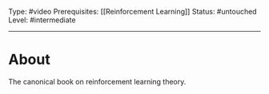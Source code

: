 Type: #video 
Prerequisites: [[Reinforcement Learning]]
Status: #untouched 
Level: #intermediate 

----
# About

The canonical book on reinforcement learning theory. 